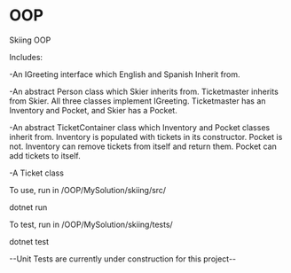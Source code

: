 # OOP
Skiing OOP

Includes: 

-An IGreeting interface which English and Spanish Inherit from. 

-An abstract Person class which Skier inherits from. Ticketmaster inherits 
from Skier. All three classes implement IGreeting. Ticketmaster has
an Inventory and Pocket, and Skier has a Pocket.

-An abstract TicketContainer class which Inventory and Pocket classes
inherit from. Inventory is populated with tickets in its constructor. Pocket
is not. Inventory can remove tickets from itself and return them. Pocket
can add tickets to itself. 

-A Ticket class

To use, run in /OOP/MySolution/skiing/src/

dotnet run

To test, run in /OOP/MySolution/skiing/tests/

dotnet test

--Unit Tests are currently under construction for this project--

